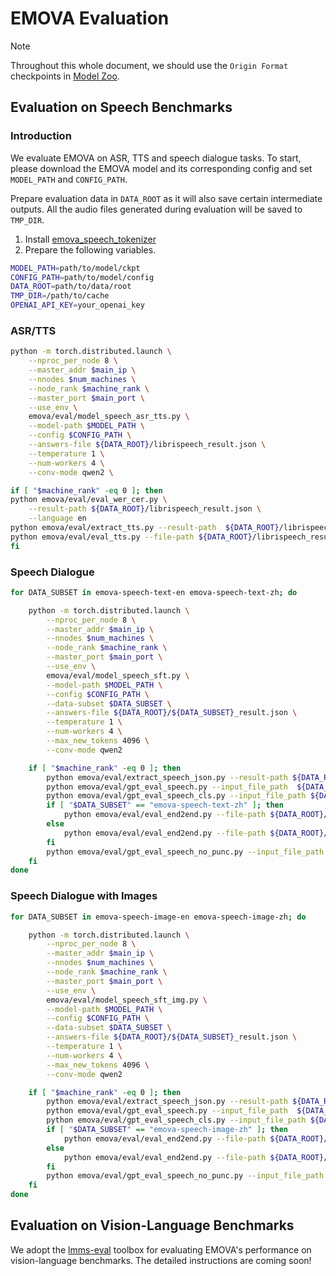 # EMOVA Evaluation

> [!NOTE]  
> Throughout this whole document, we should use the `Origin Format` checkpoints in [Model Zoo](./../../README.md#model-zoo).

## Evaluation on Speech Benchmarks

### Introduction

We evaluate EMOVA on ASR, TTS and speech dialogue tasks. To start, please download the EMOVA model and its corresponding config and set `MODEL_PATH` and `CONFIG_PATH`. 

Prepare evaluation data in `DATA_ROOT` as it will also save certain intermediate outputs. All the audio files generated during evaluation will be saved to `TMP_DIR`.  

1. Install [emova_speech_tokenizer](https://github.com/emova-ollm/EMOVA_speech_tokenizer)  
2. Prepare the following variables.

```bash
MODEL_PATH=path/to/model/ckpt
CONFIG_PATH=path/to/model/config
DATA_ROOT=path/to/data/root
TMP_DIR=/path/to/cache
OPENAI_API_KEY=your_openai_key
```

### ASR/TTS
```bash
python -m torch.distributed.launch \
    --nproc_per_node 8 \
    --master_addr $main_ip \
    --nnodes $num_machines \
    --node_rank $machine_rank \
    --master_port $main_port \
    --use_env \
    emova/eval/model_speech_asr_tts.py \
    --model-path $MODEL_PATH \
    --config $CONFIG_PATH \
    --answers-file ${DATA_ROOT}/librispeech_result.json \
    --temperature 1 \
    --num-workers 4 \
    --conv-mode qwen2 \

if [ "$machine_rank" -eq 0 ]; then
python emova/eval/eval_wer_cer.py \
    --result-path ${DATA_ROOT}/librispeech_result.json \
    --language en
python emova/eval/extract_tts.py --result-path  ${DATA_ROOT}/librispeech_result.json_result.json
python emova/eval/eval_tts.py --file-path ${DATA_ROOT}/librispeech_result_tts_only.json --result-dir $TMP_DIR --model-path openai/whisper-large-v3
fi
```


### Speech Dialogue

```bash
for DATA_SUBSET in emova-speech-text-en emova-speech-text-zh; do

    python -m torch.distributed.launch \
        --nproc_per_node 8 \
        --master_addr $main_ip \
        --nnodes $num_machines \
        --node_rank $machine_rank \
        --master_port $main_port \
        --use_env \
        emova/eval/model_speech_sft.py \
        --model-path $MODEL_PATH \
        --config $CONFIG_PATH \
        --data-subset $DATA_SUBSET \
        --answers-file ${DATA_ROOT}/${DATA_SUBSET}_result.json \
        --temperature 1 \
        --num-workers 4 \
        --max_new_tokens 4096 \
        --conv-mode qwen2 

    if [ "$machine_rank" -eq 0 ]; then
        python emova/eval/extract_speech_json.py --result-path ${DATA_ROOT}/${DATA_SUBSET}_result.json --data-subset $DATA_SUBSET
        python emova/eval/gpt_eval_speech.py --input_file_path  ${DATA_ROOT}/${DATA_SUBSET}_result_gpt_score.json
        python emova/eval/gpt_eval_speech_cls.py --input_file_path ${DATA_ROOT}/${DATA_SUBSET}_result_gpt_score_cls.json
        if [ "$DATA_SUBSET" == "emova-speech-text-zh" ]; then
            python emova/eval/eval_end2end.py --file-path ${DATA_ROOT}/${DATA_SUBSET}_result_tts_only.json --result-dir $TMP_DIR --model-path paraformer-zh --data-subset $DATA_SUBSET --eval-zh
        else
            python emova/eval/eval_end2end.py --file-path ${DATA_ROOT}/${DATA_SUBSET}_result_tts_only.json --result-dir $TMP_DIR --model-path openai/whisper-large-v3 --data-subset $DATA_SUBSET
        fi
        python emova/eval/gpt_eval_speech_no_punc.py --input_file_path ${DATA_ROOT}/${DATA_SUBSET}_result_tts_only_tts_asr.json
    fi
done
```

### Speech Dialogue with Images
```bash
for DATA_SUBSET in emova-speech-image-en emova-speech-image-zh; do

    python -m torch.distributed.launch \
        --nproc_per_node 8 \
        --master_addr $main_ip \
        --nnodes $num_machines \
        --node_rank $machine_rank \
        --master_port $main_port \
        --use_env \
        emova/eval/model_speech_sft_img.py \
        --model-path $MODEL_PATH \
        --config $CONFIG_PATH \
        --data-subset $DATA_SUBSET \
        --answers-file ${DATA_ROOT}/${DATA_SUBSET}_result.json \
        --temperature 1 \
        --num-workers 4 \
        --max_new_tokens 4096 \
        --conv-mode qwen2 

    if [ "$machine_rank" -eq 0 ]; then
        python emova/eval/extract_speech_json.py --result-path ${DATA_ROOT}/${DATA_SUBSET}_result.json --data-subset $DATA_SUBSET
        python emova/eval/gpt_eval_speech.py --input_file_path  ${DATA_ROOT}/${DATA_SUBSET}_result_gpt_score.json
        python emova/eval/gpt_eval_speech_cls.py --input_file_path ${DATA_ROOT}/${DATA_SUBSET}_result_gpt_score_cls.json
        if [ "$DATA_SUBSET" == "emova-speech-image-zh" ]; then
            python emova/eval/eval_end2end.py --file-path ${DATA_ROOT}/${DATA_SUBSET}_result_tts_only.json --result-dir $TMP_DIR --model-path paraformer-zh --data-subset $DATA_SUBSET --eval-zh
        else
            python emova/eval/eval_end2end.py --file-path ${DATA_ROOT}/${DATA_SUBSET}_result_tts_only.json --result-dir $TMP_DIR --model-path openai/whisper-large-v3 --data-subset $DATA_SUBSET
        fi
        python emova/eval/gpt_eval_speech_no_punc.py --input_file_path ${DATA_ROOT}/${DATA_SUBSET}_result_tts_only_tts_asr.json
    fi
done
```

## Evaluation on Vision-Language Benchmarks

We adopt the [lmms-eval](https://github.com/EvolvingLMMs-Lab/lmms-eval) toolbox for evaluating EMOVA's performance on vision-language benchmarks. The detailed instructions are coming soon!
